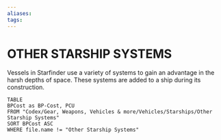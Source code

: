 ```yaml
---
aliases: 
tags: 
---
```

# OTHER STARSHIP SYSTEMS
Vessels in Starfinder use a variety of systems to gain an advantage in the harsh depths of space. These systems are added to a ship during its construction.

``` dataview
TABLE
BPCost as BP-Cost, PCU
FROM "Codex/Gear, Weapons, Vehicles & more/Vehicles/Starships/Other Starship Systems"
SORT BPCost ASC
WHERE file.name != "Other Starship Systems"
```